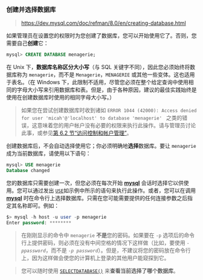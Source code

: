 ### 创建并选择数据库

> https://dev.mysql.com/doc/refman/8.0/en/creating-database.html

如果管理员在设置您的权限时为您创建了数据库，您可以开始使用它了。否则，您需要自己**创建**它：

``` sql
mysql> CREATE DATABASE menagerie;
```

在 Unix 下，**数据库名称区分大小写**（与 SQL 关键字不同），因此您必须始终将数据库称为 `menagerie`，而不是 `Menagerie`，`MENAGERIE` 或其他一些变体。这也适用于表名。（在 Windows 下，此限制不适用，尽管您必须在整个给定查询中使用相同的字母大小写来引用数据库和表。但是，由于各种原因，建议的最佳实践始终是使用在创建数据库时使用的相同字母大小写。）

> 如果您在尝试创建数据库时收到诸如 `ERROR 1044 (42000): Access denied for user 'micah'@'localhost' to database 'menagerie' ` 之类的错误，这意味着您的用户帐户没有必要的权限来执行此操作。请与管理员讨论此事，或参见[第 6.2 节“访问控制和帐户管理”](https://dev.mysql.com/doc/refman/8.0/en/access-control.html)。

创建数据库后，不会自动选择使用它；你必须明确地**选择**数据库。要让 `menagerie` 成为当前数据库，请使用以下语句：

``` sql
mysql> USE menagerie
Database changed
```

您的数据库只需要创建一次，但您必须在每次开始 [**mysql**](https://dev.mysql.com/doc/refman/8.0/en/mysql.html)  会话时选择它以供使用。您可以通过发出 [`USE`](https://dev.mysql.com/doc/refman/8.0/en/use.html)如示例中所示的语句来执行此操作。或者，您可以在调用 [**mysql**](https://dev.mysql.com/doc/refman/8.0/en/mysql.html) 时在命令行上选择数据库。只需在您可能需要提供的任何连接参数之后指定其名称即可。例如：

``` sql
$> mysql -h host -u user -p menagerie
Enter password: ********
```

> 在刚刚显示的命令中 `menagerie` **不是**您的密码。如果要在 `-p` 选项后的命令行上提供密码，则必须在没有中间空格的情况下这样做（比如，要使用 *`-ppassword`*，而不是 *`-p password`*）。但是，不建议将您的密码放在命令行上，因为这样做会使您的计算机上登录的其他用户能窥探到它。

> 您可以随时使用 [`SELECT`](https://dev.mysql.com/doc/refman/8.0/en/select.html)[`DATABASE()`](https://dev.mysql.com/doc/refman/8.0/en/information-functions.html#function_database) 来**查看当前选择了哪个数据库**。
